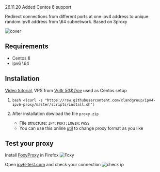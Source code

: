 26.11.20 Added Centos 8 support

Redirect connections from different ports at one ipv4 address to unique random ipv6 address from \64 subnetwork. Based on 3proxy

![cover](cover.svg)

## Requirements
- Centos 8
- Ipv6 \64

## Installation
[Video tutorial](https://youtu.be/EKBJHSTmT4w), VPS from [Vultr *50$ free*](https://www.vultr.com/?ref=7847672-4F) used as Centos setup

1. `bash <(curl -s "https://raw.githubusercontent.com/xlandgroup/ipv4-ipv6-proxy/master/scripts/install.sh")`

1. After installation dowload the file `proxy.zip`
   * File structure: `IP4:PORT:LOGIN:PASS`
   * You can use this online [util](http://buyproxies.org/panel/format.php
) to change proxy format as you like

## Test your proxy

Install [FoxyProxy](https://addons.mozilla.org/en-US/firefox/addon/foxyproxy-standard/) in Firefox
![Foxy](foxyproxy.png)

Open [ipv6-test.com](http://ipv6-test.com/) and check your connection
![check ip](check_ip.png)
